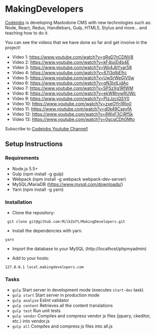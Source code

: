 # MakingDevelopers

<a href="https://www.codejobs.biz" target="_blank" title="Codejobs">Codejobs</a> is developing Mastodone CMS with new technologies such as: Node, React, Redux, Handlebars, Gulp, HTML5, Stylus and more... and teaching how to do it.

You can see the videos that we have done so far and get involve in the project!

* Video 1: https://www.youtube.com/watch?v=gRgD7nCDNV8
* Video 2: https://www.youtube.com/watch?v=kF4iuiD4b4E
* Video 3: https://www.youtube.com/watch?v=Wp4JbYyar58
* Video 4: https://www.youtube.com/watch?v=67i3qIbEfrc
* Video 5: https://www.youtube.com/watch?v=UwSrWeGlV0w
* Video 6: https://www.youtube.com/watch?v=qN3IxtLjdAo
* Video 7: https://www.youtube.com/watch?v=SPSzXg1RfWM
* Video 8: https://www.youtube.com/watch?v=ekW8hvwRUWc
* Video 9: https://www.youtube.com/watch?v=PlzJzciQSY0
* Video 10: https://www.youtube.com/watch?v=zxeOYn1RIo0
* Video 11: https://www.youtube.com/watch?v=d0k49CseyfA
* Video 12: https://www.youtube.com/watch?v=8WxF3CjRf5k
* Video 13: https://www.youtube.com/watch?v=0gcqCDh0Mto

Subscribe to <a href="https://www.youtube.com/codejobs?sub_confirmation=1" target="_blank" title="Codejobs Youtube Channel!">Codejobs Youtube Channel!</a>

## Setup Instructions

### Requirements

* Node.js 5.5+
* Gulp (npm install -g gulp)
* Webpack (npm install -g webpack webpack-dev-server)
* MySQL/MariaDB (https://www.mysql.com/downloads/)
* Yarn (npm install -g yarn)

### Installation

* Clone the repository:

```
 git clone git@github.com:MilkZoft/MakingDevelopers.git
```

* Install the dependencies with yarn.

```
yarn
```

* Import the database to your MySQL (http://localhost/phpmyadmin)

* Add to your hosts:

```
127.0.0.1 local.makingdevelopers.com
```

### Tasks

- `gulp` Start server in development mode (executes `start-dev` task)
- `gulp start` Start server in production mode
- `gulp analyze` Eslint validator
- `gulp content` Retrieves all the content translations
- `gulp test` Run unit tests
- `gulp vendor` Compiles and compress vendor js files (jquery, ckeditor, etc.) into vendor.js
- `gulp all` Compiles and compress js files into all.js
